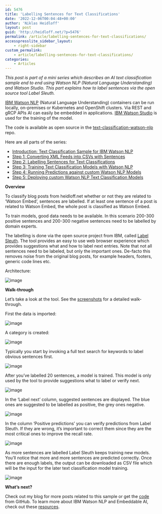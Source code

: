 ```yaml
---
id: 5476
title: 'Labelling Sentences for Text Classifications'
date: '2022-12-06T00:04:48+00:00'
author: 'Niklas Heidloff'
layout: post
guid: 'http://heidloff.net/?p=5476'
permalink: /article/labelling-sentences-for-text-classifications/
accesspresslite_sidebar_layout:
    - right-sidebar
custom_permalink:
    - article/labelling-sentences-for-text-classifications/
categories:
    - Articles
---
```


*This post is part of a mini series which describes an AI text classification sample end to end using Watson NLP (Natural Language Understanding) and Watson Studio. This part explains how to label sentences via the open source tool Label Sleuth.*

[IBM Watson NLP](https://www.ibm.com/products/ibm-watson-natural-language-processing) (Natural Language Understanding) containers can be run locally, on-premises or Kubernetes and OpenShift clusters. Via REST and gRCP APIs AI can easily be embedded in applications. [IBM Watson Studio](https://www.ibm.com/cloud/watson-studio) is used for the training of the model.

The code is available as open source in the [text-classification-watson-nlp](https://github.com/nheidloff/text-classification-watson-nlp) repo.

Here are all parts of the series:

- [Introduction: Text Classification Sample for IBM Watson NLP](http://heidloff.net/article/text-classification-sample-for-ibm-watson-nlp/)
- [Step 1: Converting XML Feeds into CSVs with Sentences](http://heidloff.net/article/converting-xml-feeds-into-csvs-with-sentences/)
- [Step 2: Labelling Sentences for Text Classifications](http://heidloff.net/article/labelling-sentences-for-text-classifications/)
- [Step 3: Training Text Classification Models with Watson NLP](http://heidloff.net/article/training-text-classification-models-with-watson-nlp/)
- [Step 4: Running Predictions against custom Watson NLP Models](http://heidloff.net/article/running-predictions-against-custom-watson-nlp-models/)
- [Step 5: Deploying custom Watson NLP Text Classification Models](http://heidloff.net/article/deploying-custom-watson-nlp-text-classification-models)

**Overview**

To classify blog posts from heidloff.net whether or not they are related to ‘Watson Embed’, sentences are labelled. If at least one sentence of a post is related to Watson Embed, the whole post is classified as Watson Embed.

To train models, good data needs to be available. In this scenario 200-300 positive sentences and 200-300 negative sentences need to be labelled by domain experts.

The labelling is done via the open source project from IBM, called [Label Sleuth](https://www.label-sleuth.org/). The tool provides an easy to use web browser experience which provides suggestions what and how to label next entries. Note that not all sentences need to be labeled, but only the important ones. De-facto this removes noise from the original blog posts, for example headers, footers, generic code lines etc.

Architecture:

![image](/assets/img/2022/11/step2.jpeg)

**Walk-through**

Let’s take a look at the tool. See the [screenshots](https://github.com/nheidloff/text-classification-watson-nlp/blob/main/documentation/step2) for a detailed walk-through.

First the data is imported:

![image](/assets/img/2022/11/labelling02.png)

A category is created:

![image](/assets/img/2022/11/labelling05.png)

Typically you start by invoking a full text search for keywords to label obvious sentences first.

![image](/assets/img/2022/11/labelling07.png)

After you’ve labelled 20 sentences, a model is trained. This model is only used by the tool to provide suggestions what to label or verify next.

![image](/assets/img/2022/11/labelling08.png)

In the ‘Label next’ column, suggested sentences are displayed. The blue ones are suggested to be labelled as positive, the grey ones negative.

![image](/assets/img/2022/11/labelling10.png)

In the column ‘Positive predictions’ you can verify predictions from Label Sleuth. If they are wrong, it’s important to correct them since they are the most critical ones to improve the recall rate.

![image](/assets/img/2022/11/labelling12.png)

As more sentences are labelled Label Sleuth keeps training new models. You’ll notice that more and more sentences are predicted correctly. Once there are enough labels, the output can be downloaded as CSV file which will be the input for the later text classification model training.

![image](/assets/img/2022/11/labelling14.png)

**What’s next?**

Check out my blog for more posts related to this sample or get the [code](https://github.com/nheidloff/text-classification-watson-nlp) from GitHub. To learn more about IBM Watson NLP and Embeddable AI, check out these [resources](http://heidloff.net/article/the-ultimate-guide-to-ibm-watson-libraries/).